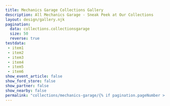 ```yaml
---
title: Mechanics Garage Collections Gallery
description: All Mechanics Garage - Sneak Peek at Our Collections
layout: design/gallery.njk
pagination:
  data: collections.collectionsgarage
  size: 50
  reverse: true
testdata:
 - item1
 - item2
 - item3
 - item4
 - item5
 - item6
show_event_article: false
show_ford_store: false
show_partner: false
show_nearby: false
permalink: "collections/mechanics-garage/{% if pagination.pageNumber > 0 %}page-{{ pagination.pageNumber + 1 }}/{% endif %}index.html"
---
```



